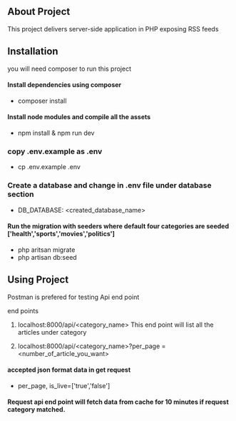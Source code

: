 
## About Project

 This project delivers server-side application in PHP exposing RSS feeds

## Installation

you will need composer to run this project

#### Install dependencies using composer
- composer install

#### Install node modules and compile all the assets
- npm install & npm run dev

### copy .env.example as .env
- cp .env.example .env

### Create a database and change in .env file under database section
- DB_DATABASE: <created_database_name>
        
#### Run the migration with seeders where default four categories are seeded ['health','sports','movies','politics']
- php aritsan migrate
- php artisan db:seed


## Using Project

Postman is prefered for testing Api end point

end points

1. localhost:8000/api/<category_name>
This end point will list all the articles under category

2. localhost:8000/api/<category_name>?per_page =<number_of_article_you_want>

#### accepted json format data in get request
- per_page, is_live=['true','false']

#### Request api end point will fetch data from cache for 10 minutes if request category matched.